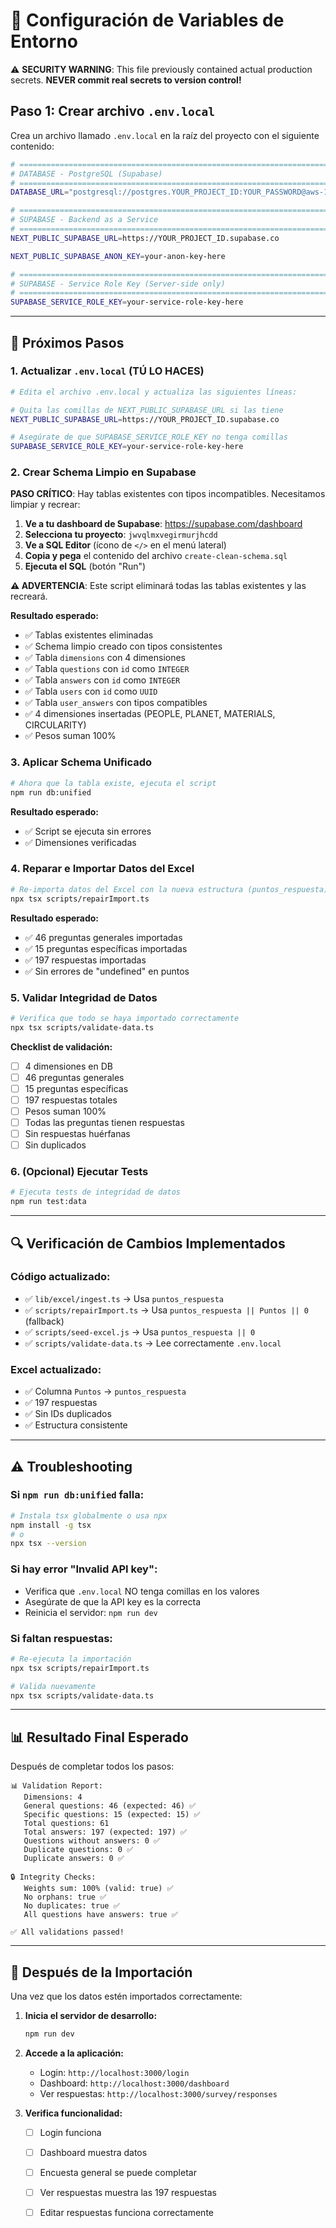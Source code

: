 # 🔧 Configuración de Variables de Entorno

⚠️ **SECURITY WARNING**: This file previously contained actual production secrets. 
**NEVER commit real secrets to version control!**

## Paso 1: Crear archivo `.env.local`

Crea un archivo llamado `.env.local` en la raíz del proyecto con el siguiente contenido:

```bash
# =============================================================================
# DATABASE - PostgreSQL (Supabase)
# =============================================================================
DATABASE_URL="postgresql://postgres.YOUR_PROJECT_ID:YOUR_PASSWORD@aws-1-eu-west-1.pooler.supabase.com:6543/postgres?pgbouncer=true"

# =============================================================================
# SUPABASE - Backend as a Service
# =============================================================================
NEXT_PUBLIC_SUPABASE_URL=https://YOUR_PROJECT_ID.supabase.co

NEXT_PUBLIC_SUPABASE_ANON_KEY=your-anon-key-here

# =============================================================================
# SUPABASE - Service Role Key (Server-side only)
# =============================================================================
SUPABASE_SERVICE_ROLE_KEY=your-service-role-key-here
```

---

## 📝 Próximos Pasos

### 1. Actualizar `.env.local` (TÚ LO HACES)

```bash
# Edita el archivo .env.local y actualiza las siguientes líneas:

# Quita las comillas de NEXT_PUBLIC_SUPABASE_URL si las tiene
NEXT_PUBLIC_SUPABASE_URL=https://YOUR_PROJECT_ID.supabase.co

# Asegúrate de que SUPABASE_SERVICE_ROLE_KEY no tenga comillas
SUPABASE_SERVICE_ROLE_KEY=your-service-role-key-here
```

### 2. Crear Schema Limpio en Supabase

**PASO CRÍTICO**: Hay tablas existentes con tipos incompatibles. Necesitamos limpiar y recrear:

1. **Ve a tu dashboard de Supabase**: https://supabase.com/dashboard
2. **Selecciona tu proyecto**: `jwvqlmxvegirmurjhcdd`
3. **Ve a SQL Editor** (ícono de `</>` en el menú lateral)
4. **Copia y pega** el contenido del archivo `create-clean-schema.sql`
5. **Ejecuta el SQL** (botón "Run")

**⚠️ ADVERTENCIA**: Este script eliminará todas las tablas existentes y las recreará.

**Resultado esperado:**
- ✅ Tablas existentes eliminadas
- ✅ Schema limpio creado con tipos consistentes
- ✅ Tabla `dimensions` con 4 dimensiones
- ✅ Tabla `questions` con `id` como `INTEGER`
- ✅ Tabla `answers` con `id` como `INTEGER`
- ✅ Tabla `users` con `id` como `UUID`
- ✅ Tabla `user_answers` con tipos compatibles
- ✅ 4 dimensiones insertadas (PEOPLE, PLANET, MATERIALS, CIRCULARITY)
- ✅ Pesos suman 100%

### 3. Aplicar Schema Unificado

```bash
# Ahora que la tabla existe, ejecuta el script
npm run db:unified
```

**Resultado esperado:**
- ✅ Script se ejecuta sin errores
- ✅ Dimensiones verificadas

### 4. Reparar e Importar Datos del Excel

```bash
# Re-importa datos del Excel con la nueva estructura (puntos_respuesta)
npx tsx scripts/repairImport.ts
```

**Resultado esperado:**
- ✅ 46 preguntas generales importadas
- ✅ 15 preguntas específicas importadas
- ✅ 197 respuestas importadas
- ✅ Sin errores de "undefined" en puntos

### 5. Validar Integridad de Datos

```bash
# Verifica que todo se haya importado correctamente
npx tsx scripts/validate-data.ts
```

**Checklist de validación:**
- [ ] 4 dimensiones en DB
- [ ] 46 preguntas generales
- [ ] 15 preguntas específicas
- [ ] 197 respuestas totales
- [ ] Pesos suman 100%
- [ ] Todas las preguntas tienen respuestas
- [ ] Sin respuestas huérfanas
- [ ] Sin duplicados

### 6. (Opcional) Ejecutar Tests

```bash
# Ejecuta tests de integridad de datos
npm run test:data
```

---

## 🔍 Verificación de Cambios Implementados

### Código actualizado:
- ✅ `lib/excel/ingest.ts` → Usa `puntos_respuesta`
- ✅ `scripts/repairImport.ts` → Usa `puntos_respuesta || Puntos || 0` (fallback)
- ✅ `scripts/seed-excel.js` → Usa `puntos_respuesta || 0`
- ✅ `scripts/validate-data.ts` → Lee correctamente `.env.local`

### Excel actualizado:
- ✅ Columna `Puntos` → `puntos_respuesta`
- ✅ 197 respuestas
- ✅ Sin IDs duplicados
- ✅ Estructura consistente

---

## ⚠️ Troubleshooting

### Si `npm run db:unified` falla:
```bash
# Instala tsx globalmente o usa npx
npm install -g tsx
# o
npx tsx --version
```

### Si hay error "Invalid API key":
- Verifica que `.env.local` NO tenga comillas en los valores
- Asegúrate de que la API key es la correcta
- Reinicia el servidor: `npm run dev`

### Si faltan respuestas:
```bash
# Re-ejecuta la importación
npx tsx scripts/repairImport.ts

# Valida nuevamente
npx tsx scripts/validate-data.ts
```

---

## 📊 Resultado Final Esperado

Después de completar todos los pasos:

```
📊 Validation Report:
   Dimensions: 4
   General questions: 46 (expected: 46) ✅
   Specific questions: 15 (expected: 15) ✅
   Total questions: 61
   Total answers: 197 (expected: 197) ✅
   Questions without answers: 0 ✅
   Duplicate questions: 0 ✅
   Duplicate answers: 0 ✅

🔒 Integrity Checks:
   Weights sum: 100% (valid: true) ✅
   No orphans: true ✅
   No duplicates: true ✅
   All questions have answers: true ✅

✅ All validations passed!
```

---

## 🚀 Después de la Importación

Una vez que los datos estén importados correctamente:

1. **Inicia el servidor de desarrollo:**
   ```bash
   npm run dev
   ```

2. **Accede a la aplicación:**
   - Login: `http://localhost:3000/login`
   - Dashboard: `http://localhost:3000/dashboard`
   - Ver respuestas: `http://localhost:3000/survey/responses`

3. **Verifica funcionalidad:**
   - [ ] Login funciona
   - [ ] Dashboard muestra datos
   - [ ] Encuesta general se puede completar
   - [ ] Ver respuestas muestra las 197 respuestas
   - [ ] Editar respuestas funciona correctamente

